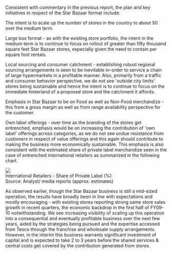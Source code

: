 Consistent with commentary in the previous report, the plan and key initiatives in respect of the Star Bazaar format include:  

The intent is to scale up the number of stores in the country to about 50 over the medium term.  

Large box format - as with the existing store portfolio, the intent in the medium term is to continue to focus on rollout of greater than fifty thousand square feet Star Bazaar stores, especially given the need to contain per square foot rentals.  

Local sourcing and consumer catchment - establishing robust regional sourcing arrangements is seen to be inevitable in-order to service a chain of large hypermarkets in a profitable manner. Also, primarily from a traffic and consumer behavior perspective, we do not see 'outside city limits' stores being sustainable and hence the intent is to continue to focus on the immediate hinterland of a proposed store and the catchment it affords.  

Emphasis in Star Bazaar to be on Food as well as Non-Food merchandize - this from a gross margin as well as from range availability perspective for the customer.  

Own label offerings - over time as the branding of the stores get entrenched, emphasis would be on increasing the contribution of 'own label' offerings across categories, as we do not see undue resistance from customers in respect of value offerings and this again should contribute to making the business more economically sustainable. This emphasis is also consistent with the estimated share of private label merchandize seen in the case of entrenched international retailers as summarized in the following chart.  

![](tmpdr2mdafc/236c363204fd8c986bcdee10790734198b874476dbe0a7874bbf803c11cab834.jpg)  
International Retailers - Share of Private Label $( \% )$   
Source: Analyst/ media reports (approx. estimates)  

As observed earlier, though the Star Bazaar business is still a mid-sized operation, the results have broadly been in line with expectations and mostly encouraging - with existing stores reporting strong same store sales growth in recent quarters, the economic backdrop in the first half of FY09-10 notwithstanding. We see increasing visibility of scaling up this operation into a consequential and eventually profitable business over the next few years, aided by the strategies being pursued and the expertise accessed from Tesco through the franchise and wholesale supply arrangements. However, in the interim this business warrants significant investment of capital and is expected to take 2 to 3 years before the shared services & central costs get covered by the contribution generated from stores.  